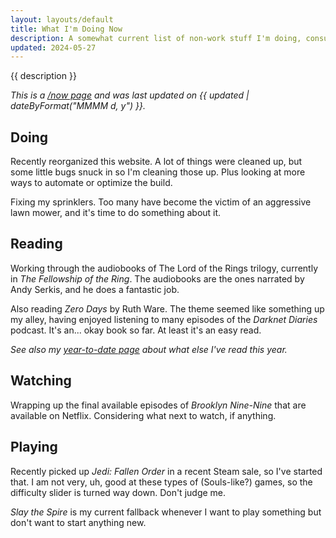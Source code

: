 ```yaml
---
layout: layouts/default
title: What I'm Doing Now
description: A somewhat current list of non-work stuff I'm doing, consuming, or being entertained by.
updated: 2024-05-27
---
```


{{ description }}

*This is a [/now page](https://nownownow.com/about) and was last updated on {{ updated | dateByFormat("MMMM d, y") }}.*

## Doing
Recently reorganized this website. A lot of things were cleaned up, but some little bugs snuck in so I'm cleaning those up. Plus looking at more ways to automate or optimize the build.

Fixing my sprinklers. Too many have become the victim of an aggressive lawn mower, and it's time to do something about it.

## Reading
Working through the audiobooks of The Lord of the Rings trilogy, currently in *The Fellowship of the Ring*. The audiobooks are the ones narrated by Andy Serkis, and he does a fantastic job.

Also reading *Zero Days* by Ruth Ware. The theme seemed like something up my alley, having enjoyed listening to many episodes of the *Darknet Diaries* podcast. It's an... okay book so far. At least it's an easy read.

*See also my [year-to-date page](/posts/2024/books-of-2024/) about what else I've read this year.*

## Watching
Wrapping up the final available episodes of *Brooklyn Nine-Nine* that are available on Netflix. Considering what next to watch, if anything.

## Playing
Recently picked up *Jedi: Fallen Order* in a recent Steam sale, so I've started that. I am not very, uh, good at these types of (Souls-like?) games, so the difficulty slider is turned way down. Don't judge me.

*Slay the Spire* is my current fallback whenever I want to play something but don't want to start anything new.
